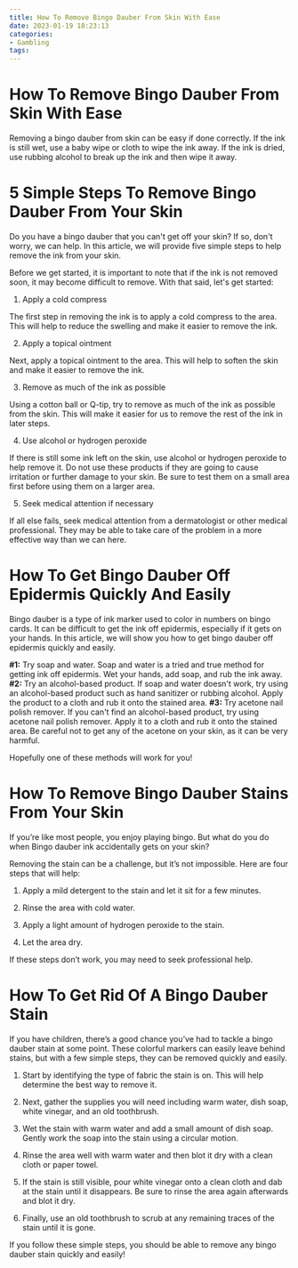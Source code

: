 ```yaml
---
title: How To Remove Bingo Dauber From Skin With Ease 
date: 2023-01-19 18:23:13
categories:
- Gambling
tags:
---
```



#  How To Remove Bingo Dauber From Skin With Ease 

Removing a bingo dauber from skin can be easy if done correctly. If the ink is still wet, use a baby wipe or cloth to wipe the ink away. If the ink is dried, use rubbing alcohol to break up the ink and then wipe it away.

#  5 Simple Steps To Remove Bingo Dauber From Your Skin 

Do you have a bingo dauber that you can't get off your skin? If so, don't worry, we can help. In this article, we will provide five simple steps to help remove the ink from your skin.

Before we get started, it is important to note that if the ink is not removed soon, it may become difficult to remove. With that said, let's get started:

1. Apply a cold compress

The first step in removing the ink is to apply a cold compress to the area. This will help to reduce the swelling and make it easier to remove the ink.

2. Apply a topical ointment

Next, apply a topical ointment to the area. This will help to soften the skin and make it easier to remove the ink.

3. Remove as much of the ink as possible

Using a cotton ball or Q-tip, try to remove as much of the ink as possible from the skin. This will make it easier for us to remove the rest of the ink in later steps.

4. Use alcohol or hydrogen peroxide

If there is still some ink left on the skin, use alcohol or hydrogen peroxide to help remove it. Do not use these products if they are going to cause irritation or further damage to your skin. Be sure to test them on a small area first before using them on a larger area.

5. Seek medical attention if necessary

If all else fails, seek medical attention from a dermatologist or other medical professional. They may be able to take care of the problem in a more effective way than we can here.

#  How To Get Bingo Dauber Off Epidermis Quickly And Easily 

Bingo dauber is a type of ink marker used to color in numbers on bingo cards. It can be difficult to get the ink off epidermis, especially if it gets on your hands. In this article, we will show you how to get bingo dauber off epidermis quickly and easily.

**#1:** Try soap and water. Soap and water is a tried and true method for getting ink off epidermis. Wet your hands, add soap, and rub the ink away. **#2:** Try an alcohol-based product. If soap and water doesn't work, try using an alcohol-based product such as hand sanitizer or rubbing alcohol. Apply the product to a cloth and rub it onto the stained area. **#3:** Try acetone nail polish remover. If you can't find an alcohol-based product, try using acetone nail polish remover. Apply it to a cloth and rub it onto the stained area. Be careful not to get any of the acetone on your skin, as it can be very harmful.

 Hopefully one of these methods will work for you!

#  How To Remove Bingo Dauber Stains From Your Skin 

If you’re like most people, you enjoy playing bingo. But what do you do when Bingo dauber ink accidentally gets on your skin?

Removing the stain can be a challenge, but it’s not impossible. Here are four steps that will help:

1. Apply a mild detergent to the stain and let it sit for a few minutes.

2. Rinse the area with cold water.

3. Apply a light amount of hydrogen peroxide to the stain.

4. Let the area dry.

If these steps don’t work, you may need to seek professional help.

#  How To Get Rid Of A Bingo Dauber Stain

If you have children, there’s a good chance you’ve had to tackle a bingo dauber stain at some point. These colorful markers can easily leave behind stains, but with a few simple steps, they can be removed quickly and easily.

1. Start by identifying the type of fabric the stain is on. This will help determine the best way to remove it.

2. Next, gather the supplies you will need including warm water, dish soap, white vinegar, and an old toothbrush.

3. Wet the stain with warm water and add a small amount of dish soap. Gently work the soap into the stain using a circular motion.

4. Rinse the area well with warm water and then blot it dry with a clean cloth or paper towel.

5. If the stain is still visible, pour white vinegar onto a clean cloth and dab at the stain until it disappears. Be sure to rinse the area again afterwards and blot it dry.

6. Finally, use an old toothbrush to scrub at any remaining traces of the stain until it is gone.

If you follow these simple steps, you should be able to remove any bingo dauber stain quickly and easily!
